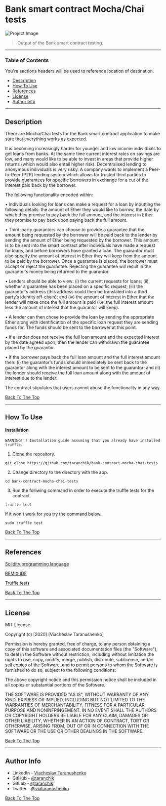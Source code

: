 # Bank smart contract Mocha/Chai tests

![Project Image](https://i.ibb.co/NK9b2h4/photo-2020-12-20-10-50-20.jpg)

> Output of the Bank smart contract testing.

---

### Table of Contents
You're sections headers will be used to reference location of destination.

- [Description](#description)
- [How To Use](#how-to-use)
- [References](#references)
- [License](#license)
- [Author Info](#author-info)

---

## Description

There are Mocha/Chai tests for the Bank smart contract application to make sure that everything works as expected.

It is becoming increasingly harder for younger and low income individuals to get loans from banks. At the
same time current interest rates on savings are low, and many would like to be able to invest in areas that
provide higher returns (which would also entail higher risk). Decentralised lending to anonymous individuals
is very risky. A company wants to implement a Peer-to-Peer (P2P) lending system which allows for trusted
third parties to provide guarantees for specific borrowers in exchange for a cut of the interest paid back by
the borrower.

The following functionality encoded within:

• Individuals looking for loans can make a request for a loan by inputting the following details: the amount of Ether they would like to borrow, the date by which they promise to pay back the full amount, and the interest in Ether they promise to pay back upon paying back the full amount.

• Third-party guarantors can choose to provide a guarantee that the amount being requested by the borrower will be paid back to the lender by sending the amount of Ether being requested by the borrower. This amount is to be sent into the smart contract after individuals have made a request for loans, and before borrowers have granted a loan. The guarantor must also specify the amount of interest in Ether they will keep from the amount to be paid by the borrower. Once a guarantee is placed, the borrower must accept or reject the guarantee. Rejecting the guarantee will result in the guarantor’s money being returned to the guarantor.

• Lenders should be able to view: (i) the current requests for loans; (ii) whether a guarantee has been placed on a specific request; (iii) the guarantor’s address (this address could then be translated into
a third party’s identity off-chain); and (iv) the amount of interest in Ether that the lender will make once the full amount is paid (i.e. the full interest amount less the amount of interest that the guarantor
will keep).

• A lender can then chose to provide the loan by sending the appropriate Ether along with identification of the specific loan request they are sending funds for. The funds should be sent to the borrower at this point.

• If a lender does not receive the full loan amount and the expected interest by the date agreed upon, then the lender can withdrawn the guarantee placed by the guarantor.

• If the borrower pays back the full loan amount and the full interest amount then: (i) the guarantor’s funds should immediately be sent back to the guarantor along with the interest amount to be sent to
the guarantor; and (ii) the lender should receive the full loan amount along with the amount of interest due to the lender.

The contract stipulates that users cannot abuse the functionality in any way.

[Back To The Top](#bank-smart-contract-mocha/chai-tests)

---

## How To Use

#### Installation

`WARNING!!! Installation guide assuming that you already have installed truffle.`

1. Clone the repository.
```
git clone https://github.com/taranchik/bank-contract-mocha-chai-tests
```

2. Change directory to the directory with the app.
```
cd bank-contract-mocha-chai-tests
```

3. Run the folliwing command in order to execute the truffle tests for the contract.
```
truffle test
```

If it won't work for you try the command below.
```
sudo truffle test
```

[Back To The Top](#bank-smart-contract-mocha/chai-tests)

---

## References

[Solidity programming language](https://solidity.readthedocs.io/en/v0.7.4/)

[REMIX IDE](https://remix.ethereum.org/)

[Truffle tests](https://www.trufflesuite.com/docs/truffle/testing/testing-your-contracts)

[Back To The Top](#bank-smart-contract-mocha/chai-tests)

---

## License

MIT License

Copyright (c) [2020] [Viacheslav Taranushenko]

Permission is hereby granted, free of charge, to any person obtaining a copy of this software and associated documentation files (the "Software"), to deal in the Software without restriction, including without limitation the rights to use, copy, modify, merge, publish, distribute, sublicense, and/or sell copies of the Software, and to permit persons to whom the Software is furnished to do so, subject to the following conditions:

The above copyright notice and this permission notice shall be included in all copies or substantial portions of the Software.

THE SOFTWARE IS PROVIDED "AS IS", WITHOUT WARRANTY OF ANY KIND, EXPRESS OR IMPLIED, INCLUDING BUT NOT LIMITED TO THE WARRANTIES OF MERCHANTABILITY, FITNESS FOR A PARTICULAR PURPOSE AND NONINFRINGEMENT. IN NO EVENT SHALL THE AUTHORS OR COPYRIGHT HOLDERS BE LIABLE FOR ANY CLAIM, DAMAGES OR OTHER LIABILITY, WHETHER IN AN ACTION OF CONTRACT, TORT OR OTHERWISE, ARISING FROM, OUT OF OR IN CONNECTION WITH THE SOFTWARE OR THE USE OR OTHER DEALINGS IN THE SOFTWARE.

[Back To The Top](#bank-smart-contract-mocha/chai-tests)

---

## Author Info

- LinkedIn - [Viacheslav Taranushenko](https://www.linkedin.com/in/viacheslav-taranushenko-727466187/)
- GitHub - [@taranchik](https://github.com/taranchik)
- GitLab - [@taranchik](https://gitlab.com/taranchik)
- Twitter - [@viataranushenko](https://twitter.com/viataranushenko)

[Back To The Top](#bank-smart-contract-mocha/chai-tests)
